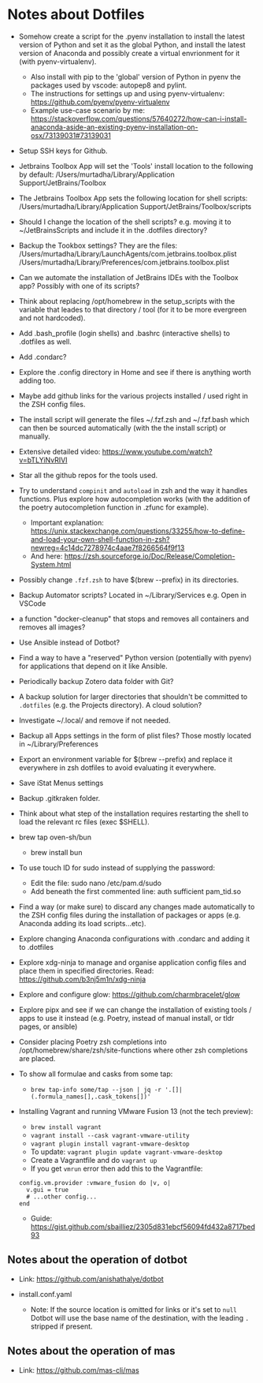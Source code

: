 # Notes about Dotfiles

- Somehow create a script for the .pyenv installation to install the latest version of Python and set it as the global Python, and install the latest version of Anaconda and possibly create a virtual envrionment for it (with pyenv-virtualenv).

  - Also install with pip to the 'global' version of Python in pyenv the packages used by vscode: autopep8 and pylint.
  - The instructions for settings up and using pyenv-virtualenv: https://github.com/pyenv/pyenv-virtualenv
  - Example use-case scenario by me: https://stackoverflow.com/questions/57640272/how-can-i-install-anaconda-aside-an-existing-pyenv-installation-on-osx/73139031#73139031

- Setup SSH keys for Github.

- Jetbrains Toolbox App will set the 'Tools' install location to the following by default:
  /Users/murtadha/Library/Application Support/JetBrains/Toolbox
- The Jetbrains Toolbox App sets the following location for shell scripts:
  /Users/murtadha/Library/Application Support/JetBrains/Toolbox/scripts
- Should I change the location of the shell scripts? e.g. moving it to ~/JetBrainsScripts and include it in the .dotfiles directory?
- Backup the Tookbox settings? They are the files:
  /Users/murtadha/Library/LaunchAgents/com.jetbrains.toolbox.plist
  /Users/murtadha/Library/Preferences/com.jetbrains.toolbox.plist
- Can we automate the installation of JetBrains IDEs with the Toolbox app? Possibly with one of its scripts?

- Think about replacing /opt/homebrew in the setup_scripts with the variable that leades to that directory / tool (for it to be more evergreen and not hardcoded).

- Add .bash_profile (login shells) and .bashrc (interactive shells) to .dotfiles as well.
- Add .condarc?
- Explore the .config directory in Home and see if there is anything worth adding too.

- Maybe add github links for the various projects installed / used right in the ZSH config files.

- The install script will generate the files ~/.fzf.zsh and ~/.fzf.bash which can then be sourced automatically (with the the install script) or manually.

- Extensive detailed video: https://www.youtube.com/watch?v=bTLYiNvRIVI

- Star all the github repos for the tools used.

- Try to understand `compinit` and `autoload` in zsh and the way it handles functions. Plus explore how autocompletion works (with the addition of the poetry autocompletion function in .zfunc for example).

  - Important explanation: https://unix.stackexchange.com/questions/33255/how-to-define-and-load-your-own-shell-function-in-zsh?newreg=4c14dc7278974c4aae7f8266564f9f13
  - And here: https://zsh.sourceforge.io/Doc/Release/Completion-System.html

- Possibly change `.fzf.zsh` to have $(brew --prefix) in its directories.

- Backup Automator scripts? Located in ~/Library/Services e.g. Open in VSCode

- a function "docker-cleanup" that stops and removes all containers and removes all images?

- Use Ansible instead of Dotbot?

- Find a way to have a "reserved" Python version (potentially with pyenv) for applications that depend on it like Ansible.

- Periodically backup Zotero data folder with Git?

- A backup solution for larger directories that shouldn't be committed to `.dotfiles` (e.g. the Projects directory). A cloud solution?

- Investigate ~/.local/ and remove if not needed.

- Backup all Apps settings in the form of plist files? Those mostly located in ~/Library/Preferences

- Export an environment variable for $(brew --prefix) and replace it everywhere in zsh dotfiles to avoid evaluating it everywhere.

- Save iStat Menus settings

- Backup .gitkraken folder.

- Think about what step of the installation requires restarting the shell to load the relevant rc files (exec $SHELL).

- brew tap oven-sh/bun

  - brew install bun

- To use touch ID for sudo instead of supplying the password:

  - Edit the file: sudo nano /etc/pam.d/sudo
  - Add beneath the first commented line: auth sufficient pam_tid.so

- Find a way (or make sure) to discard any changes made automatically to the ZSH config files during the installation of packages or apps (e.g. Anaconda adding its load scripts...etc).

- Explore changing Anaconda configurations with .condarc and adding it to .dotfiles

- Explore xdg-ninja to manage and organise application config files and place them in specified directories. Read: https://github.com/b3nj5m1n/xdg-ninja

- Explore and configure glow: https://github.com/charmbracelet/glow

- Explore pipx and see if we can change the installation of existing tools / apps to use it instead (e.g. Poetry, instead of manual install, or tldr pages, or ansible)

- Consider placing Poetry zsh completions into /opt/homebrew/share/zsh/site-functions where other zsh completions are placed.

- To show all formulae and casks from some tap:

  - `brew tap-info some/tap --json | jq -r '.[]|(.formula_names[],.cask_tokens[])'`

- Installing Vagrant and running VMware Fusion 13 (not the tech preview):
  - `brew install vagrant`
  - `vagrant install --cask vagrant-vmware-utility`
  - `vagrant plugin install vagrant-vmware-desktop`
  - To update: `vagrant plugin update vagrant-vmware-desktop`
  - Create a Vagrantfile and do `vagrant up`
  - If you get `vmrun` error then add this to the Vagrantfile:
  ```
  config.vm.provider :vmware_fusion do |v, o|
    v.gui = true
    # ...other config...
  end
  ```
  - Guide: https://gist.github.com/sbailliez/2305d831ebcf56094fd432a8717bed93

## Notes about the operation of dotbot

- Link: https://github.com/anishathalye/dotbot

- install.conf.yaml
  - Note: If the source location is omitted for links or it's set to `null` Dotbot will use the base name of the destination, with the leading `.` stripped if present.

## Notes about the operation of mas

- Link: https://github.com/mas-cli/mas
